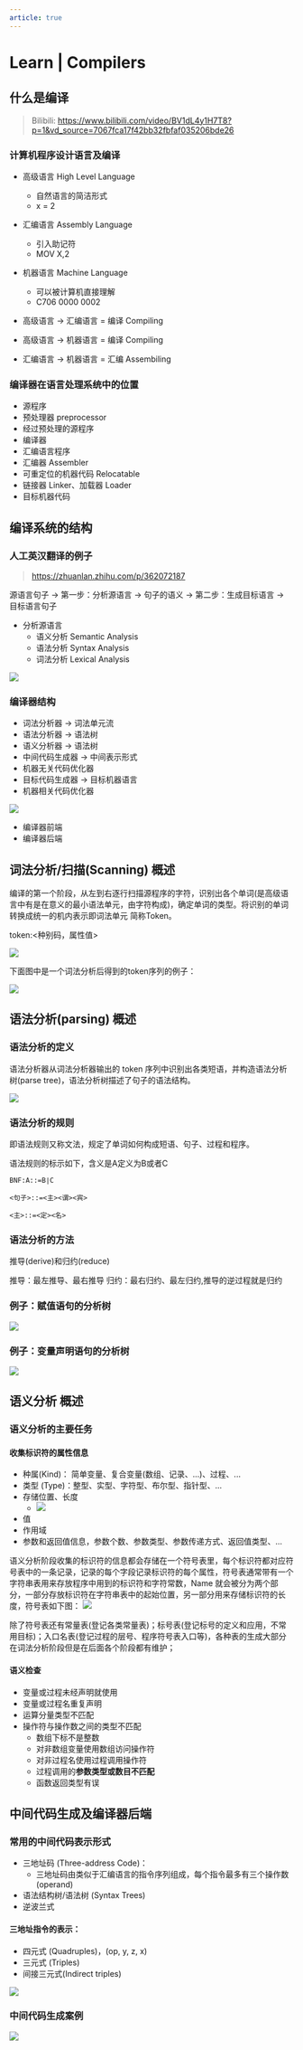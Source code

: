 ```yaml
---
article: true
---
```


# Learn | Compilers

## 什么是编译

> Bilibili: https://www.bilibili.com/video/BV1dL4y1H7T8?p=1&vd_source=7067fca17f42bb32fbfaf035206bde26

### 计算机程序设计语言及编译

- 高级语言  High Level Language
  - 自然语言的简洁形式
  - x = 2
- 汇编语言  Assembly Language
  - 引入助记符 
  - MOV X,2
- 机器语言  Machine Language
  - 可以被计算机直接理解
  - C706 0000 0002

- 高级语言 -> 汇编语言 = 编译 Compiling
- 高级语言 -> 机器语言 = 编译 Compiling
- 汇编语言 -> 机器语言 = 汇编 Assembiling

### 编译器在语言处理系统中的位置

- 源程序
- 预处理器 preprocessor
- 经过预处理的源程序
- 编译器
- 汇编语言程序
- 汇编器 Assembler
- 可重定位的机器代码  Relocatable
- 链接器  Linker、加载器 Loader
- 目标机器代码

## 编译系统的结构

### 人工英汉翻译的例子

> https://zhuanlan.zhihu.com/p/362072187

源语言句子 -> 第一步：分析源语言 -> 句子的语义 -> 第二步：生成目标语言 -> 目标语言句子

- 分析源语言
  - 语义分析  Semantic Analysis
  - 语法分析  Syntax Analysis
  - 词法分析  Lexical Analysis

![](https://pic1.zhimg.com/80/v2-030d08a420bca7456162086ecb04c704_720w.webp)


### 编译器结构

- 词法分析器 -> 词法单元流
- 语法分析器 -> 语法树
- 语义分析器 -> 语法树
- 中间代码生成器 -> 中间表示形式
- 机器无关代码优化器
- 目标代码生成器 -> 目标机器语言
- 机器相关代码优化器 

![](https://pic2.zhimg.com/80/v2-6c3637f5e5bbbc839e178f810c113895_720w.webp)
- 编译器前端
- 编译器后端

## 词法分析/扫描(Scanning) 概述

编译的第一个阶段，从左到右逐行扫描源程序的字符，识别出各个单词(是高级语言中有是在意义的最小语法单元，由字符构成)，确定单词的类型。将识别的单词转换成统一的机内表示即词法单元 简称Token。

token:<种别码，属性值>

![](https://pic4.zhimg.com/80/v2-51b995febf4f2e7c055cb0740c3f4527_720w.webp)

下面图中是一个词法分析后得到的token序列的例子：

![](https://pic3.zhimg.com/80/v2-7c6928e62b7657127220f05fc9083822_720w.webp)

## 语法分析(parsing) 概述

### 语法分析的定义

语法分析器从词法分析器输出的 token 序列中识别出各类短语，并构造语法分析树(parse tree)，语法分析树描述了句子的语法结构。

![](https://pic4.zhimg.com/80/v2-4c011627644419f6eed405c9ef739ff7_720w.webp)

### 语法分析的规则

即语法规则又称文法，规定了单词如何构成短语、句子、过程和程序。

语法规则的标示如下，含义是A定义为B或者C

```text
BNF:A::=B∣C

<句子>::=<主><谓><宾>

<主>::=<定><名>
```

### 语法分析的方法

推导(derive)和归约(reduce)

推导：最左推导、最右推导
归约：最右归约、最左归约,推导的逆过程就是归约

### 例子：赋值语句的分析树

![](https://pic2.zhimg.com/80/v2-a14ebfe5942e78da4e79a6a93f0dcf25_720w.webp)

### 例子：变量声明语句的分析树

![](https://pic1.zhimg.com/80/v2-58b789adf66113d62dd172760c781ba4_720w.webp)

## 语义分析 概述

### 语义分析的主要任务

#### 收集标识符的属性信息

- 种属(Kind)： 简单变量、复合变量(数组、记录、...)、过程、...
- 类型 (Type)：整型、实型、字符型、布尔型、指针型、...
- 存储位置、长度
  - ![](https://pic3.zhimg.com/80/v2-26cc7c62cc9d0c77bfcfea454b422292_720w.webp)
- 值
- 作用域
- 参数和返回值信息，参数个数、参数类型、参数传递方式、返回值类型、...
  
语义分析阶段收集的标识符的信息都会存储在一个符号表里，每个标识符都对应符号表中的一条记录，记录的每个字段记录标识符的每个属性，符号表通常带有一个字符串表用来存放程序中用到的标识符和字符常数，Name 就会被分为两个部分，一部分存放标识符在字符串表中的起始位置，另一部分用来存储标识符的长度，符号表如下图：
![](https://pic1.zhimg.com/80/v2-30d4f4fcef94a9ee860b0ece9647f450_720w.webp)

除了符号表还有常量表(登记各类常量表)；标号表(登记标号的定义和应用，不常用目标)；入口名表(登记过程的层号、程序符号表入口等)，各种表的生成大部分在词法分析阶段但是在后面各个阶段都有维护；


#### 语义检查

- 变量或过程未经声明就使用
- 变量或过程名重复声明
- 运算分量类型不匹配
- 操作符与操作数之间的类型不匹配
  - 数组下标不是整数
  - 对非数组变量使用数组访问操作符
  - 对非过程名使用过程调用操作符
  - 过程调用的**参数类型或数目不匹配**
  - 函数返回类型有误

## 中间代码生成及编译器后端

### 常用的中间代码表示形式

- 三地址码 (Three-address Code)：
  - 三地址码由类似于汇编语言的指令序列组成，每个指令最多有三个操作数(operand)
- 语法结构树/语法树 (Syntax Trees)
- 逆波兰式

#### 三地址指令的表示：

- 四元式 (Quadruples)，(op, y, z, x)
- 三元式 (Triples)
- 间接三元式(Indirect triples)

![](https://pic3.zhimg.com/80/v2-b2aa99ac42a1abef2b5a921bb8cbc99e_720w.webp)

### 中间代码生成案例

![](https://pic2.zhimg.com/80/v2-3e61dfb5938cc1b99939e34b63cd7619_720w.webp)